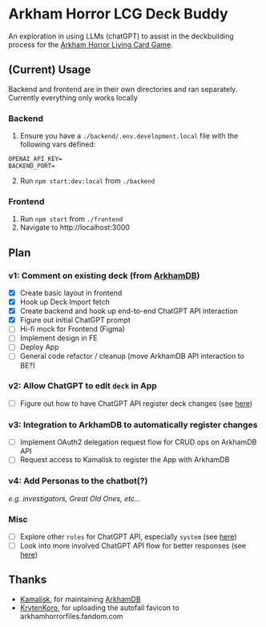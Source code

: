 # Arkham Horror LCG Deck Buddy

An exploration in using LLMs (chatGPT) to assist in the deckbuilding process for the [Arkham Horror Living Card Game](https://en.wikipedia.org/wiki/Arkham_Horror:_The_Card_Game).

## (Current) Usage

Backend and frontend are in their own directories and ran separately. Currently everything only works locally

### Backend

1. Ensure you have a `./backend/.env.development.local` file with the following vars defined:

```
OPENAI_API_KEY=
BACKEND_PORT=
```

2. Run `npm start:dev:local` from `./backend`

### Frontend

1. Run `npm start` from `./frontend`
2. Navigate to http://localhost:3000

## Plan

### v1: Comment on existing deck (from [ArkhamDB](https://arkhamdb.com/))

- [x] Create basic layout in frontend
- [x] Hook up Deck Import fetch
- [x] Create backend and hook up end-to-end ChatGPT API interaction
- [x] Figure out initial ChatGPT prompt
- [ ] Hi-fi mock for Frontend (Figma)
- [ ] Implement design in FE
- [ ] Deploy App
- [ ] General code refactor / cleanup (move ArkhamDB API interaction to BE?)

### v2: Allow ChatGPT to edit `deck` in App

- [ ] Figure out how to have ChatGPT API register deck changes (see [here](https://community.openai.com/t/the-system-role-how-it-influences-the-chat-behavior/87353/8))

### v3: Integration to ArkhamDB to automatically register changes

- [ ] Implement OAuth2 delegation request flow for CRUD ops on ArkhamDB API
- [ ] Request access to Kamalisk to register the App with ArkhamDB

### v4: Add Personas to the chatbot(?)

_e.g. investigators, Great Old Ones, etc..._

### Misc

- [ ] Explore other `roles` for ChatGPT API, especially `system` (see [here](https://community.openai.com/t/the-system-role-how-it-influences-the-chat-behavior/87353))
- [ ] Look into more involved ChatGPT API flow for better responses (see [here](https://community.openai.com/t/the-system-role-how-it-influences-the-chat-behavior/87353/28))

## Thanks

- [Kamalisk](https://github.com/Kamalisk), for maintaining [ArkhamDB](https://arkhamdb.com/)
- [KrytenKoro](https://arkhamhorrorfiles.fandom.com/wiki/Special:Contributions/KrytenKoro), for uploading the autofail favicon to arkhamhorrorfiles.fandom.com
